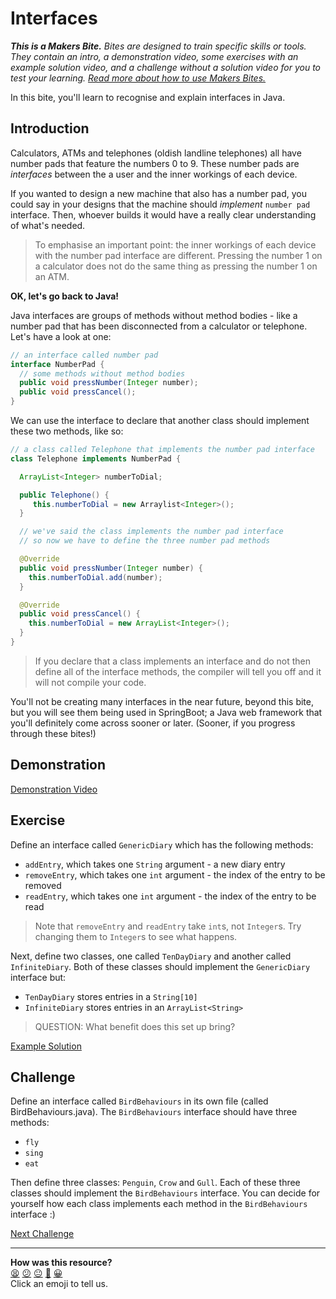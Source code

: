 # Interfaces

_**This is a Makers Bite.** Bites are designed to train specific skills or
tools. They contain an intro, a demonstration video, some exercises with an
example solution video, and a challenge without a solution video for you to test
your learning. [Read more about how to use Makers
Bites.](https://github.com/makersacademy/course/blob/main/labels/bites.md)_

In this bite, you'll learn to recognise and explain interfaces in Java.

## Introduction

Calculators, ATMs and telephones (oldish landline telephones) all have number 
pads that feature the numbers 0 to 9. These number pads are _interfaces_ 
between the a user and the inner workings of each device.

If you wanted to design a new machine that also has a number pad, you could say 
in your designs that the machine should _implement_ `number pad` interface. 
Then, whoever builds it would have a really clear understanding of what's 
needed.

> To emphasise an important point: the inner workings of each device with the 
> number pad interface are different. Pressing the number 1 on a calculator 
> does not do the same thing as pressing the number 1 on an ATM.

**OK, let's go back to Java!**

Java interfaces are groups of methods without method bodies - like a number pad 
that has been disconnected from a calculator or telephone. Let's have a look at 
one:

```java
// an interface called number pad
interface NumberPad {
  // some methods without method bodies
  public void pressNumber(Integer number);
  public void pressCancel();
}
```

We can use the interface to declare that another class should implement these 
two methods, like so:

```java
// a class called Telephone that implements the number pad interface
class Telephone implements NumberPad {

  ArrayList<Integer> numberToDial;

  public Telephone() {
     this.numberToDial = new Arraylist<Integer>();
  }

  // we've said the class implements the number pad interface
  // so now we have to define the three number pad methods

  @Override
  public void pressNumber(Integer number) {
    this.numberToDial.add(number);
  }

  @Override
  public void pressCancel() {
    this.numberToDial = new ArrayList<Integer>();
  }
}
```

> If you declare that a class implements an interface and do not then define 
> all of the interface methods, the compiler will tell you off and it will not 
> compile your code.

You'll not be creating many interfaces in the near future, beyond this bite, 
but you will see them being used in SpringBoot; a Java web framework that 
you'll definitely come across sooner or later. (Sooner, if you progress 
through these bites!)

## Demonstration

[Demonstration Video](https://youtu.be/Pb3je4fng4Q)

## Exercise

Define an interface called `GenericDiary` which has the following methods:
* `addEntry`, which takes one `String` argument  - a new diary entry
* `removeEntry`, which takes one `int` argument - the index of the entry to be 
removed
* `readEntry`, which takes one `int` argument - the index of the entry to be 
read

> Note that `removeEntry` and `readEntry` take `int`s, not `Integer`s. Try 
> changing them to `Integer`s to see what happens.

Next, define two classes, one called `TenDayDiary` and another called 
`InfiniteDiary`. Both of these classes should implement the `GenericDiary` 
interface but:

* `TenDayDiary` stores entries in a `String[10]`
* `InfiniteDiary` stores entries in an `ArrayList<String>`

> QUESTION: What benefit does this set up bring?

[Example Solution](https://youtu.be/w6i2TK76mtg)

## Challenge

Define an interface called `BirdBehaviours` in its own file 
(called BirdBehaviours.java). The `BirdBehaviours` interface should have three 
methods:

* `fly`
* `sing`
* `eat`

Then define three classes: `Penguin`, `Crow` and `Gull`. Each of these three 
classes should implement the `BirdBehaviours` interface. You can decide for 
yourself how each class implements each method in the `BirdBehaviours` 
interface :)

[Next Challenge](13_tdd_bite.md)

<!-- BEGIN GENERATED SECTION DO NOT EDIT -->

---

**How was this resource?**  
[😫](https://airtable.com/shrUJ3t7KLMqVRFKR?prefill_Repository=makersacademy%2Fjava-fundamentals-with-intellij&prefill_File=bites%2F12_interfaces_bite.md&prefill_Sentiment=😫) [😕](https://airtable.com/shrUJ3t7KLMqVRFKR?prefill_Repository=makersacademy%2Fjava-fundamentals-with-intellij&prefill_File=bites%2F12_interfaces_bite.md&prefill_Sentiment=😕) [😐](https://airtable.com/shrUJ3t7KLMqVRFKR?prefill_Repository=makersacademy%2Fjava-fundamentals-with-intellij&prefill_File=bites%2F12_interfaces_bite.md&prefill_Sentiment=😐) [🙂](https://airtable.com/shrUJ3t7KLMqVRFKR?prefill_Repository=makersacademy%2Fjava-fundamentals-with-intellij&prefill_File=bites%2F12_interfaces_bite.md&prefill_Sentiment=🙂) [😀](https://airtable.com/shrUJ3t7KLMqVRFKR?prefill_Repository=makersacademy%2Fjava-fundamentals-with-intellij&prefill_File=bites%2F12_interfaces_bite.md&prefill_Sentiment=😀)  
Click an emoji to tell us.

<!-- END GENERATED SECTION DO NOT EDIT -->
